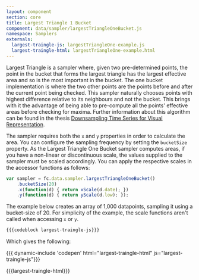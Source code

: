```yaml
---
layout: component
section: core
title: Largest Triangle 1 Bucket
component: data/sampler/largestTriangleOneBucket.js
namespace: Samplers
externals:
  largest-traingle-js: largestTriangleOne-example.js
  largest-traingle-html: largestTriangleOne-example.html
---
```


Largest Triangle is a sampler where, given two pre-determined points, the point in the bucket that forms the largest triangle has the largest effective area and so is the most important in the bucket. The one bucket implementation is where the two other points are the points before and after the current point being checked. This sampler naturally chooses points with highest difference relative to its neighbours and not the bucket. This brings with it the advantage of being able to pre-compute all the points' effective areas before checking for maxima. Further information about this algorithm can be found in the thesis [Downsampling Time Series for Visual Representation](http://skemman.is/stream/get/1946/15343/37285/3/SS_MSthesis.pdf).

The sampler requires both the `x` and `y` properties in order to calculate the area. You can configure the sampling frequency by setting the `bucketSize` property. As the Largest Triangle One Bucket sampler computes areas, if you have a non-linear or discontinuous scale, the values supplied to the sampler must be scaled accordingly. You can apply the respective scales in the accessor functions as follows:

```js
var sampler = fc.data.sampler.largestTriangleOneBucket()
    .bucketSize(20)
    .x(function(d) { return xScale(d.date); })
    .y(function(d) { return yScale(d.low); });
```

The example below creates an array of 1,000 datapoints, sampling it using a bucket-size of 20. For simplicity of the example, the scale functions aren't called when accessing `x` or `y`.

```js
{{{codeblock largest-traingle-js}}}
```

Which gives the following:

{{{ dynamic-include 'codepen' html="largest-traingle-html" js="largest-traingle-js"}}}

{{{largest-traingle-html}}}
<script type="text/javascript">
{{{largest-traingle-js}}}
</script>
